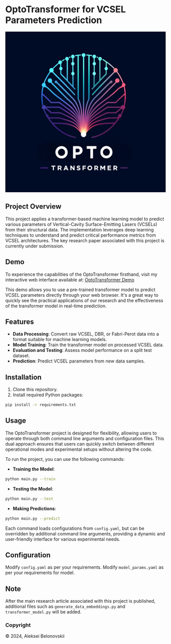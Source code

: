 # OptoTransformer for VCSEL Parameters Prediction

![Program Screenshot](vcsel-transformer-logo.png)

## Project Overview
This project applies a transformer-based machine learning model to predict various parameters of Vertical-Cavity Surface-Emitting Lasers (VCSELs) from their structural data. The implementation leverages deep learning techniques to understand and predict critical performance metrics from VCSEL architectures. The key research paper associated with this project is currently under submission.

## Demo
To experience the capabilities of the OptoTransformer firsthand, visit my interactive web interface available at:
[OptoTransformer Demo](https://loading-opto-transformer.onrender.com)

This demo allows you to use a pre-trained transformer model to predict VCSEL parameters directly through your web browser. It's a great way to quickly see the practical applications of our research and the effectiveness of the transformer model in real-time prediction.


## Features
- **Data Processing**: Convert raw VCSEL, DBR, or Fabri-Perot data into a format suitable for machine learning models.
- **Model Training**: Train the transformer model on processed VCSEL data.
- **Evaluation and Testing**: Assess model performance on a split test dataset.
- **Prediction**: Predict VCSEL parameters from new data samples.

## Installation
1. Clone this repository.
2. Install required Python packages:
```bash
pip install -r requirements.txt
```

## Usage

The OptoTransformer project is designed for flexibility, allowing users to operate through both command line arguments and configuration files. This dual approach ensures that users can quickly switch between different operational modes and experimental setups without altering the code.

To run the project, you can use the following commands:
- **Training the Model**:
```bash
python main.py --train
```
- **Testing the Model**:
```bash
python main.py --test
```
- **Making Predictions**:
```bash
python main.py --predict
```

Each command loads configurations from `config.yaml`, but can be overridden by additional command line arguments, providing a dynamic and user-friendly interface for various experimental needs.

## Configuration
Modify `config.yaml` as per your requirements.
Modify `model_params.yaml` as per your requirements for model.

## Note
After the main research article associated with this project is published, additional files such as `generate_data_embeddings.py` and `transformer_model.py` will be added.

### Copyright

© 2024, Aleksei Belonovskii